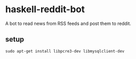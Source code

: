 # haskell-reddit-bot

A bot to read news from RSS feeds and post them to reddit.

## setup
    sudo apt-get install libpcre3-dev libmysqlclient-dev